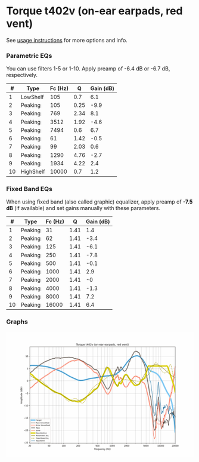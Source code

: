 # Torque t402v (on-ear earpads, red vent)
See [usage instructions](https://github.com/jaakkopasanen/AutoEq#usage) for more options and info.

### Parametric EQs
You can use filters 1-5 or 1-10. Apply preamp of -6.4 dB or -6.7 dB, respectively.

|   # | Type      |   Fc (Hz) |    Q |   Gain (dB) |
|-----|-----------|-----------|------|-------------|
|   1 | LowShelf  |       105 | 0.7  |         6.1 |
|   2 | Peaking   |       105 | 0.25 |        -9.9 |
|   3 | Peaking   |       769 | 2.34 |         8.1 |
|   4 | Peaking   |      3512 | 1.92 |        -4.6 |
|   5 | Peaking   |      7494 | 0.6  |         6.7 |
|   6 | Peaking   |        61 | 1.42 |        -0.5 |
|   7 | Peaking   |        99 | 2.03 |         0.6 |
|   8 | Peaking   |      1290 | 4.76 |        -2.7 |
|   9 | Peaking   |      1934 | 4.22 |         2.4 |
|  10 | HighShelf |     10000 | 0.7  |         1.2 |

### Fixed Band EQs
When using fixed band (also called graphic) equalizer, apply preamp of **-7.5 dB** (if available) and set gains manually with these parameters.

|   # | Type    |   Fc (Hz) |    Q |   Gain (dB) |
|-----|---------|-----------|------|-------------|
|   1 | Peaking |        31 | 1.41 |         1.4 |
|   2 | Peaking |        62 | 1.41 |        -3.4 |
|   3 | Peaking |       125 | 1.41 |        -6.1 |
|   4 | Peaking |       250 | 1.41 |        -7.8 |
|   5 | Peaking |       500 | 1.41 |        -0.1 |
|   6 | Peaking |      1000 | 1.41 |         2.9 |
|   7 | Peaking |      2000 | 1.41 |        -0   |
|   8 | Peaking |      4000 | 1.41 |        -1.3 |
|   9 | Peaking |      8000 | 1.41 |         7.2 |
|  10 | Peaking |     16000 | 1.41 |         6.4 |

### Graphs
![](./Torque%20t402v%20(on-ear%20earpads,%20red%20vent).png)
